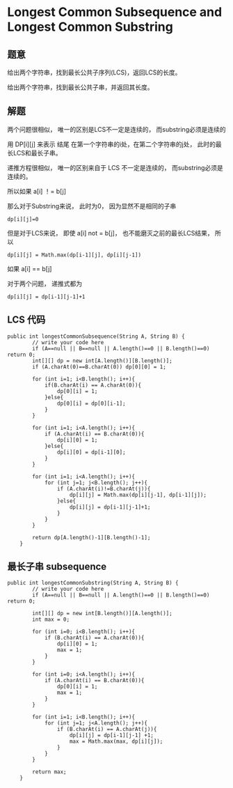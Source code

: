 # Longest Common Subsequence and Longest Common Substring

## 题意
给出两个字符串，找到最长公共子序列(LCS)，返回LCS的长度。

给出两个字符串，找到最长公共子串，并返回其长度。

## 解题
两个问题很相似， 唯一的区别是LCS不一定是连续的， 而substring必须是连续的

用 DP[i][j] 来表示 结尾 在第一个字符串的i处，在第二个字符串的j处， 此时的最长LCS和最长子串。

递推方程很相似， 唯一的区别来自于 LCS 不一定是连续的， 而substring必须是连续的。

所以如果 a[i] ！= b[j]

那么对于Substring来说， 此时为0， 因为显然不是相同的子串

```
dp[i][j]=0
```

但是对于LCS来说， 即使 a[i] not = b[j]， 也不能磨灭之前的最长LCS结果， 所以 

```
dp[i][j] = Math.max(dp[i-1][j], dp[i][j-1])
```

如果 a[i] == b[j]

对于两个问题， 递推式都为

```
dp[i][j] = dp[i-1][j-1]+1
```

## LCS 代码
```
public int longestCommonSubsequence(String A, String B) {
        // write your code here
        if (A==null || B==null || A.length()==0 || B.length()==0) return 0;
        int[][] dp = new int[A.length()][B.length()];
        if (A.charAt(0)==B.charAt(0)) dp[0][0] = 1;
        
        for (int i=1; i<B.length(); i++){
            if(B.charAt(i) == A.charAt(0)){
                dp[0][i] = 1;
            }else{
                dp[0][i] = dp[0][i-1];
            }
        }
        
        for (int i=1; i<A.length(); i++){
            if (A.charAt(i) == B.charAt(0)){
                dp[i][0] = 1;
            }else{
                dp[i][0] = dp[i-1][0];
            }
        }
        
        for (int i=1; i<A.length(); i++){
            for (int j=1; j<B.length(); j++){
                if (A.charAt(i)!=B.charAt(j)){
                    dp[i][j] = Math.max(dp[i][j-1], dp[i-1][j]);
                }else{
                    dp[i][j] = dp[i-1][j-1]+1;
                }
            }
        }
        
        return dp[A.length()-1][B.length()-1];
    }
```

## 最长子串 subsequence
```
public int longestCommonSubstring(String A, String B) {
        // write your code here
        if (A==null || B==null || A.length()==0 || B.length()==0)   return 0;
        
        int[][] dp = new int[B.length()][A.length()];
        int max = 0;
        
        for (int i=0; i<B.length(); i++){
            if (B.charAt(i) == A.charAt(0)){
                dp[i][0] = 1;
                max = 1;
            }
        }
        
        for (int i=0; i<A.length(); i++){
            if (A.charAt(i) == B.charAt(0)){
                dp[0][i] = 1;
                max = 1;
            }
        }
        
        for (int i=1; i<B.length(); i++){
            for (int j=1; j<A.length(); j++){
                if (B.charAt(i) == A.charAt(j)){
                    dp[i][j] = dp[i-1][j-1] +1;
                    max = Math.max(max, dp[i][j]);
                }
            }
        }
        
        return max;
    }
```


